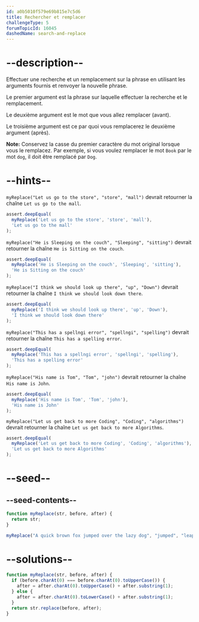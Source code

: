 ```yaml
---
id: a0b5010f579e69b815e7c5d6
title: Rechercher et remplacer
challengeType: 5
forumTopicId: 16045
dashedName: search-and-replace
---
```


# --description--

Effectuer une recherche et un remplacement sur la phrase en utilisant les arguments fournis et renvoyer la nouvelle phrase.

Le premier argument est la phrase sur laquelle effectuer la recherche et le remplacement.

Le deuxième argument est le mot que vous allez remplacer (avant).

Le troisième argument est ce par quoi vous remplacerez le deuxième argument (après).

**Note:** Conservez la casse du premier caractère du mot original lorsque vous le remplacez. Par exemple, si vous voulez remplacer le mot `Book` par le mot `dog`, il doit être remplacé par `Dog`.

# --hints--

`myReplace("Let us go to the store", "store", "mall")` devrait retourner la chaîne `Let us go to the mall`.

```js
assert.deepEqual(
  myReplace('Let us go to the store', 'store', 'mall'),
  'Let us go to the mall'
);
```

`myReplace("He is Sleeping on the couch", "Sleeping", "sitting")` devrait retourner la chaîne `He is Sitting on the couch`.

```js
assert.deepEqual(
  myReplace('He is Sleeping on the couch', 'Sleeping', 'sitting'),
  'He is Sitting on the couch'
);
```

`myReplace("I think we should look up there", "up", "Down")` devrait retourner la chaîne `I think we should look down there`.

```js
assert.deepEqual(
  myReplace('I think we should look up there', 'up', 'Down'),
  'I think we should look down there'
);
```

`myReplace("This has a spellngi error", "spellngi", "spelling")` devrait retourner la chaîne `This has a spelling error`.

```js
assert.deepEqual(
  myReplace('This has a spellngi error', 'spellngi', 'spelling'),
  'This has a spelling error'
);
```

`myReplace("His name is Tom", "Tom", "john")` devrait retourner la chaîne `His name is John`.

```js
assert.deepEqual(
  myReplace('His name is Tom', 'Tom', 'john'),
  'His name is John'
);
```

`myReplace("Let us get back to more Coding", "Coding", "algorithms")` devrait retourner la chaîne `Let us get back to more Algorithms`.

```js
assert.deepEqual(
  myReplace('Let us get back to more Coding', 'Coding', 'algorithms'),
  'Let us get back to more Algorithms'
);
```

# --seed--

## --seed-contents--

```js
function myReplace(str, before, after) {
  return str;
}

myReplace("A quick brown fox jumped over the lazy dog", "jumped", "leaped");
```

# --solutions--

```js
function myReplace(str, before, after) {
  if (before.charAt(0) === before.charAt(0).toUpperCase()) {
    after = after.charAt(0).toUpperCase() + after.substring(1);
  } else {
    after = after.charAt(0).toLowerCase() + after.substring(1);
  }
  return str.replace(before, after);
}
```
